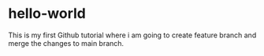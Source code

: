 # hello-world

This is my first Github tutorial where i am going to create feature branch and merge the changes to main branch.
